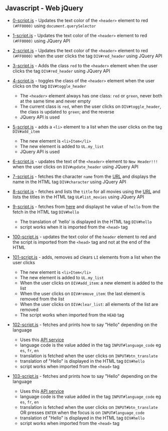 ## Javascript - Web jQuery
* [0-script.js](0-script.js) - Updates the text color of the `<header>` element to red `(#FF0000)` using `document.querySelector`

* [1-script.js](1-script.js) -  Updates the text color of the `<header>` element to red `(#FF0000)` using JQuery API

* [2-script.js](2-script.js) -  Updates the text color of the `<header>` element to red `(#FF0000)` when the user clicks the tag `DIV#red_header` using JQuery API

* [3-script.js](3-script.js) - Adds the class `red` to the `<header>` element when the user clicks the tag `DIV#red_header` using JQuery API

* [4-script.js](4-script.js) - toggles the class of the `<header>` element when the user clicks on the tag `DIV#toggle_header`
    - The `<header>` element always has one class: `red` or `green`, never both at the same time and never empty
    - The current class is `red`, when the user clicks on `DIV#toggle_header`, the class is updated to `green`; and the reverse
    - JQuery API is used

* [5-script.js](5-script.js) - adds a `<li>` element to a list when the user clicks on the tag `DIV#add_item`
    - The new element is `<li>Item</li>`
    - The new element is added to `UL.my_list`
    - JQuery API is used

* [6-script.js](6-script.js) - updates the text of the `<header>` element to `New Header!!!` when the user clicks on `DIV#update_header` using JQuery API

* [7-script.js](7-script.js) - fetches the character `name` from the [URL](https://swapi-api.hbtn.io/api/people/5/?format=json) and displays the name in the HTML tag `DIV#character` using JQuery API

* [8-script.js](8-script.js) - fetches and lists the `title` for all movies using the [URL](https://swapi-api.hbtn.io/api/films/?format=json) and lists the titles in the HTML tag `UL#list_movies` using JQuery API

* [9-script.js](9-script.js) - fetches from [here](https://fourtonfish.com/hellosalut/?lang=fr) and displayst he value of `hello` from the fetch in the HTML tag `DIV#hello`
    - The translation of 'hello' is displayed in the HTML tag `DIV#hello`
    - script works when it is imported from the `<head>` tag

* [100-script.js](100-script.js) - updates the text color of the `header` element to red and the script is imported from the `<head>` tag and not at the end of the HTML

* [101-script.js](101-script.js) - adds, removes ad clears `LI` elements from a list when the user clicks
    - The new element is `<li>Item</li>`
    - The new element is added to `UL.my_list`
    - When the user clicks on `DIV#add_item`: a new element is added to the list
    - When the user clicks on `DIV#remove_item`: the last element is removed from the list
    - When the user clicks on `DIV#clear_list`: all elements of the list are removed
    - The script works when imported from the `HEAD` tag

* [102-script.js](102-script.js) - fetches and prints how to say "Hello" depending on the language
    - Uses this [API service](https://www.fourtonfish.com/hellosalut/hello/)
    - language code is the value added in the tag `INPUT#language_code` eg `es`, `fr`, `en`
    - translation is fetched when the user clicks on `INPUT#btn_translate`
    - translation of "Hello" is displayed in the HTML tag `DIV#hello`
    - script works when imported from the `<head>` tag

* [103-script.js](103-script.js) - fetches and prints how to say "Hello" depending on the language
    - Uses this [API service](https://www.fourtonfish.com/hellosalut/hello/)
    - language code is the value added in the tag `INPUT#language_code` eg `es`, `fr`, `en`
    - translation is fetched when the user clicks on `INPUT#btn_translate` OR presses `ENTER` when the focus is on `INPUT#language_code`
    - translation of "Hello" is displayed in the HTML tag `DIV#hello`
    - script works when imported from the `<head>` tag
